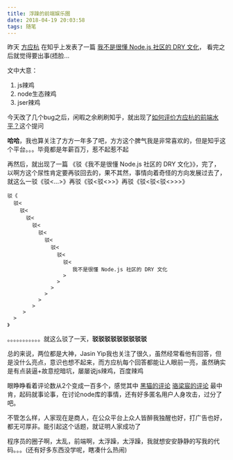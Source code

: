 ```yaml
---
title: 浮躁的前端娱乐圈
date: 2018-04-19 20:03:58
tags: 随笔
---
```


昨天 [方应杭](https://www.zhihu.com/people/zhihusucks) 在知乎上发表了一篇 [我不是很懂 Node.js 社区的 DRY 文化](https://zhuanlan.zhihu.com/p/35848291)， 看完之后就觉得要出事(捂脸...

文中大意：
1. js辣鸡
2. node生态辣鸡
3. jser辣鸡

今天改了几个bug之后，闲暇之余刷刷知乎，就出现了[如何评价方应杭的前端水平？](https://www.zhihu.com/question/273860958)这个提问
<!--more-->
**哈哈**，我也算关注了方方一年多了吧，方方这个脾气我是非常喜欢的，但是知乎这个平台。。。毕竟都是年薪百万，惹不起惹不起

再然后，就出现了一篇 《驳《我不是很懂 Node.js 社区的 DRY 文化》》，完了，以啊方这个尿性肯定要再驳回去的，果不其然，事情向着奇怪的方向发展过去了，就这么一驳《驳<...>》再驳《驳<驳<>>》再驳《驳<驳<驳<>>>》
```
驳《
  驳<
    驳<
      驳<
        驳<
          驳<
            驳<
              驳<
                驳<
                  驳<
                     我不是很懂 Node.js 社区的 DRY 文化
                  >
                >
              >
            >
    	  >
        >
     >
  >
》
```
。。。。。。。。。。。就这么驳了一天，**驳驳驳驳驳驳驳驳驳**

总的来说，两位都是大神，Jasin Yip我也关注了很久，虽然经常看他有回答，但是没什么亮点，意识也想不起来，而方应杭每个回答都能让人眼前一亮，虽然确实是有点装逼+故意挖暗坑，屡屡说js辣鸡，百度辣鸡

眼睁睁看着评论数从2个变成一百多个，感觉其中
[黑猫的评论](https://www.zhihu.com/question/273860958/answer/370905242)
[骆梁宸的评论](https://www.zhihu.com/question/273860958/answer/371028236)
最中肯，起码就事论事，在讨论node库的事情，还有好多匿名用户人身攻击，过分了吧。

不管怎么样，人家现在是商人，在公众平台上众人皆醉我独醒也好，打广告也好，都无可厚非。能引起这个话题，就证明人家成功了

程序员的圈子啊，太乱，前端啊，太浮躁，太浮躁，我就想安安静静的写我的代码。。。(还有好多东西没学呢，瞎凑什么热闹)
